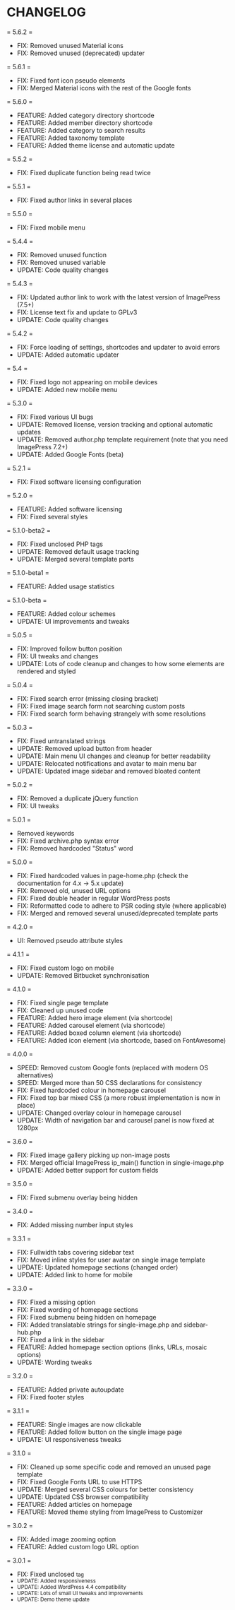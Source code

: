 # CHANGELOG

= 5.6.2 =
* FIX: Removed unused Material icons
* FIX: Removed unused (deprecated) updater

= 5.6.1 =
* FIX: Fixed font icon pseudo elements
* FIX: Merged Material icons with the rest of the Google fonts

= 5.6.0 =
* FEATURE: Added category directory shortcode
* FEATURE: Added member directory shortcode
* FEATURE: Added category to search results
* FEATURE: Added taxonomy template
* FEATURE: Added theme license and automatic update

= 5.5.2 =
* FIX: Fixed duplicate function being read twice

= 5.5.1 =
* FIX: Fixed author links in several places

= 5.5.0 =
* FIX: Fixed mobile menu

= 5.4.4 =
* FIX: Removed unused function
* FIX: Removed unused variable
* UPDATE: Code quality changes

= 5.4.3 =
* FIX: Updated author link to work with the latest version of ImagePress (7.5+)
* FIX: License text fix and update to GPLv3
* UPDATE: Code quality changes

= 5.4.2 =
* FIX: Force loading of settings, shortcodes and updater to avoid errors
* UPDATE: Added automatic updater

= 5.4 =
* FIX: Fixed logo not appearing on mobile devices
* UPDATE: Added new mobile menu

= 5.3.0 =
* FIX: Fixed various UI bugs
* UPDATE: Removed license, version tracking and optional automatic updates
* UPDATE: Removed author.php template requirement (note that you need ImagePress 7.2+)
* UPDATE: Added Google Fonts (beta)

= 5.2.1 =
* FIX: Fixed software licensing configuration

= 5.2.0 =
* FEATURE: Added software licensing
* FIX: Fixed several styles

= 5.1.0-beta2 =
* FIX: Fixed unclosed PHP tags
* UPDATE: Removed default usage tracking
* UPDATE: Merged several template parts

= 5.1.0-beta1 =
* FEATURE: Added usage statistics

= 5.1.0-beta =
* FEATURE: Added colour schemes
* UPDATE: UI improvements and tweaks

= 5.0.5 =
* FIX: Improved follow button position
* FIX: UI tweaks and changes
* UPDATE: Lots of code cleanup and changes to how some elements are rendered and styled

= 5.0.4 =
* FIX: Fixed search error (missing closing bracket)
* FIX: Fixed image search form not searching custom posts
* FIX: Fixed search form behaving strangely with some resolutions

= 5.0.3 =
* FIX: Fixed untranslated strings
* UPDATE: Removed upload button from header
* UPDATE: Main menu UI changes and cleanup for better readability
* UPDATE: Relocated notifications and avatar to main menu bar
* UPDATE: Updated image sidebar and removed bloated content

= 5.0.2 =
* FIX: Removed a duplicate jQuery function
* FIX: UI tweaks

= 5.0.1 =
* Removed keywords
* FIX: Fixed archive.php syntax error
* FIX: Removed hardcoded "Status" word

= 5.0.0 =
* FIX: Fixed hardcoded values in page-home.php (check the documentation for 4.x -> 5.x update)
* FIX: Removed old, unused URL options
* FIX: Fixed double header in regular WordPress posts
* FIX: Reformatted code to adhere to PSR coding style (where applicable)
* FIX: Merged and removed several unused/deprecated template parts

= 4.2.0 =
* UI: Removed pseudo attribute styles

= 4.1.1 =
* FIX: Fixed custom logo on mobile
* UPDATE: Removed Bitbucket synchronisation

= 4.1.0 =
* FIX: Fixed single page template
* FIX: Cleaned up unused code
* FEATURE: Added hero image element (via shortcode)
* FEATURE: Added carousel element (via shortcode)
* FEATURE: Added boxed column element (via shortcode)
* FEATURE: Added icon element (via shortcode, based on FontAwesome)

= 4.0.0 =
* SPEED: Removed custom Google fonts (replaced with modern OS alternatives)
* SPEED: Merged more than 50 CSS declarations for consistency
* FIX: Fixed hardcoded colour in homepage carousel
* FIX: Fixed top bar mixed CSS (a more robust implementation is now in place)
* UPDATE: Changed overlay colour in homepage carousel
* UPDATE: Width of navigation bar and carousel panel is now fixed at 1280px

= 3.6.0 =
* FIX: Fixed image gallery picking up non-image posts
* FIX: Merged official ImagePress ip_main() function in single-image.php
* UPDATE: Added better support for custom fields

= 3.5.0 =
* FIX: Fixed submenu overlay being hidden

= 3.4.0 =
* FIX: Added missing number input styles

= 3.3.1 =
* FIX: Fullwidth tabs covering sidebar text
* FIX: Moved inline styles for user avatar on single image template
* UPDATE: Updated homepage sections (changed order)
* UPDATE: Added link to home for mobile

= 3.3.0 =
* FIX: Fixed a missing option
* FIX: Fixed wording of homepage sections
* FIX: Fixed submenu being hidden on homepage
* FIX: Added translatable strings for single-image.php and sidebar-hub.php
* FIX: Fixed a link in the sidebar
* FEATURE: Added homepage section options (links, URLs, mosaic options)
* UPDATE: Wording tweaks

= 3.2.0 =
* FEATURE: Added private autoupdate
* FIX: Fixed footer styles

= 3.1.1 =
* FEATURE: Single images are now clickable
* FEATURE: Added follow button on the single image page
* UPDATE: UI responsiveness tweaks

= 3.1.0 =
* FIX: Cleaned up some specific code and removed an unused page template
* FIX: Fixed Google Fonts URL to use HTTPS
* UPDATE: Merged several CSS colours for better consistency
* UPDATE: Updated CSS browser compatibility
* FEATURE: Added articles on homepage
* FEATURE: Moved theme styling from ImagePress to Customizer

= 3.0.2 =
* FIX: Added image zooming option
* FEATURE: Added custom logo URL option

= 3.0.1 =
* FIX: Fixed unclosed <small> tag
* UPDATE: Added responsiveness
* UPDATE: Added WordPress 4.4 compatibility
* UPDATE: Lots of small UI tweaks and improvements
* UPDATE: Demo theme update
